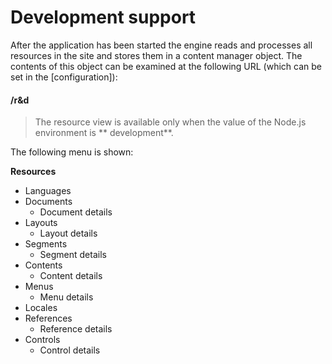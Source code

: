 <!-- ======================================================================
--- Search engine
title:          Development support
keywords:       development, support
description:    Development support in md-site-engine.
--- Menu system
order:          80
text:           Development support
hidden:         false
umbel:          false
--- Page properties
id:             
document:       
layout:         layout-2-left
$-left:         #side-menu
searchable:     true
--- Side menu
side-menu-root:     /documentation
side-menu-header:   Documentation
side-menu-top:      Introduction
side-menu-depth:    2
======================================================================= -->

# Development support

After the application has been started the engine reads and processes all
resources in the site and stores them in a content manager object. The contents
of this object can be examined at the following URL (which can be set in the
[configuration]):

#### /r&d

> The resource view is available only when the value of the Node.js environment
  is ** development**.

The following menu is shown:

**Resources**

* Languages
* Documents
    * Document details
* Layouts
    * Layout details
* Segments
    * Segment details
* Contents
    * Content details
* Menus
    * Menu details
* Locales
* References
    * Reference details
* Controls
    * Control details
